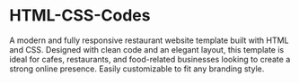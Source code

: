 # HTML-CSS-Codes
A modern and fully responsive restaurant website template built with HTML and CSS. Designed with clean code and an elegant layout, this template is ideal for cafes, restaurants, and food-related businesses looking to create a strong online presence. Easily customizable to fit any branding style.
